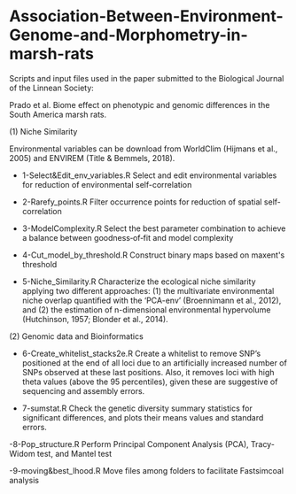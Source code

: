 # Association-Between-Environment-Genome-and-Morphometry-in-marsh-rats
Scripts and input files used in the paper submitted to the Biological Journal of the Linnean Society: 

Prado et al. Biome effect on phenotypic and genomic differences in the South America marsh rats.

(1) Niche Similarity

Environmental variables can be download from WorldClim (Hijmans et al., 2005) and ENVIREM (Title & Bemmels, 2018). 

- 1-Select&Edit_env_variables.R
  Select and edit environmental variables for reduction of environmental self-correlation

- 2-Rarefy_points.R
  Filter occurrence points for reduction of spatial self-correlation

- 3-ModelComplexity.R
  Select the best parameter combination to achieve a balance between goodness‐of‐fit and model complexity

- 4-Cut_model_by_threshold.R
  Construct binary maps based on maxent's threshold
  
- 5-Niche_Similarity.R
  Characterize the ecological niche similarity applying two different approaches: (1) the multivariate environmental niche overlap quantified with the ‘PCA-env’ (Broennimann et al., 2012), and (2) the estimation of n-dimensional environmental hypervolume (Hutchinson, 1957; Blonder et al., 2014). 
 
(2) Genomic data and Bioinformatics

- 6-Create_whitelist_stacks2e.R
  Create a whitelist to remove SNP’s positioned at the end of all loci due to an artificially increased number of SNPs observed at these last positions. Also, it removes loci with high theta values (above the 95 percentiles), given these are suggestive of sequencing and assembly errors. 
  
- 7-sumstat.R
  Check the genetic diversity summary statistics for significant differences, and plots their means values and standard errors.
  
-8-Pop_structure.R
  Perform Principal Component Analysis (PCA), Tracy-Widom test, and Mantel test 
  
-9-moving&best_lhood.R
 Move files among folders to facilitate Fastsimcoal analysis
  
  

